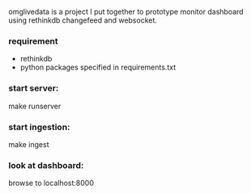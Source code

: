 omglivedata is a project I put together to prototype monitor dashboard using rethinkdb changefeed and websocket.

### requirement
  * rethinkdb
  * python packages specified in requirements.txt

### start server:
make runserver

### start ingestion:
make ingest

### look at dashboard:
browse to localhost:8000
